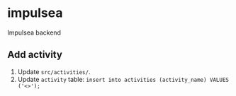 # impulsea
Impulsea backend

## Add activity

1. Update `src/activities/`.
2. Update `activity` table: `insert into activities (activity_name) VALUES ('<>');`
